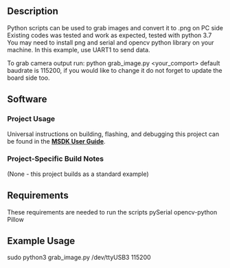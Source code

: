 ## Description

Python scripts can be used to grab images and convert it to .png on PC side
Existing codes was tested and work as expected, tested with python 3.7
You may need to install png and serial and opencv python library on your machine.
In this example, use UART1 to send data.

To grab camera output run:  python grab_image.py <your_comport> <baudrate>
default baudrate is 115200, if you would like to change it do not forget 
to update the board side too.


## Software

### Project Usage

Universal instructions on building, flashing, and debugging this project can be found in the **[MSDK User Guide](https://analog-devices-msdk.github.io/msdk/USERGUIDE/)**.

### Project-Specific Build Notes

(None - this project builds as a standard example)

## Requirements

These requirements are needed to run the scripts
pySerial
opencv-python
Pillow

## Example Usage

sudo python3 grab_image.py /dev/ttyUSB3 115200

